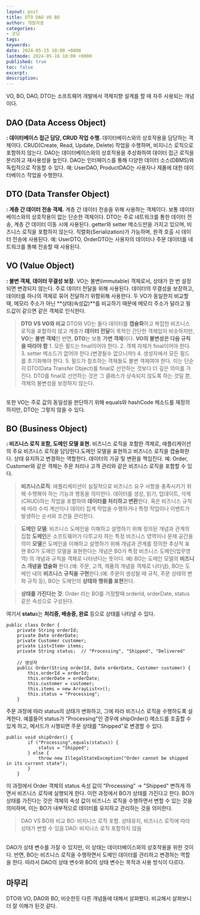 ```yaml
---
layout: post
title: DTO DAO VO BO
author: 개발자씅
categories: 
- 코딩
tags: 
keywords: 
date: 2024-05-15 10:00 +0800
lastmode: 2024-05-16 10:00 +0800
published: true
toc: false
excerpt: 
description: 
---
```

VO, BO, DAO, DTO는 소프트웨어 개발에서 객체지향 설계를 할 때 자주 사용되는 개념이다. 

## DAO (Data Access Object)
**: 데이터베이스 접근 담당, CRUD 작업 수행.**
데이터베이스와의 상호작용을 담당하는 객체이다. CRUD(Create, Read, Update, Delete) 작업을 수행하며, 비지니스 로직으로 포함하지 않는다. DAO는 데이터베이스와의 상호작용을 추상화하여 데이터 접근 로직을 분리하고 재사용성을 높인다. DAO는 인터페이스를 통해 다양한 데이터 소스(DBMS)와 독립적으로 작동할 수 있다.
예: UserDAO, ProductDAO는 사용자나 제품에 대한 데이터베이스 작업을 수행한다.

## DTO (Data Transfer Object)
**: 계층 간 데이터 전송 객체.**
계층 간 데이터 전송을 위해 사용하는 객체이다. 보통 데이터베이스와의 상호작용이 없는 단순한 객체이다. DTO는 주로 네트워크를 통한 데이터 전송, 계층 간 데이터 이동 시에 사용된다. getter와 setter 메소드만을 가지고 있으며, 비즈니스 로직을 포함하지 않는다. 직렬화(Serialization)가 가능하며, 원격 호출 시 데이터 전송에 사용된다.
예: UserDTO, OrderDTO는 사용자의 데이터나 주문 데이터를 네트워크를 통해 전송할 때 사용된다.

## VO (Value Object)
**: 불변 객체, 데이터 무결성 보장.**
VO는 불변(immutable) 객체로서, 상태가 한 번 설정되면 변경되지 않는다. 주로 데이터 전달을 위해 사용된다. 데이터의 무결성을 보장하고, 데이터를 하나의 객체로 묶어 전달하기 위함위해 사용한다. 두 VO가 동일한지 비교할 때, 메모리 주소가 아닌 **상태(속성값)**를 비교하기 때문에 메모리 주소가 달라고 필드값이 같으면 같은 객체로 인식한다.

> **DTO VS VO와 비교**
DTO와 VO는 둘다 데이터를 **캡슐화**하고 복잡한 비즈니스 로직을 포함하지 않고 계층가 **데이터 전달**이 목적인 간단한 객체임이 비슷하지만, **VO**는 **불변 객체**인 반면, **DTO**는 보통 **가변 객체**이다.
**VO의 불변성은 다음 규칙을 따라야 함**
    1. 모든 필드는 final이어야 한다.
    2. 객체 자체가 final이어야 한다.
    3. setter 메소드가 없어야 한다.(변경될수 없으니까!)
    4. 생성자에서 모든 필드를 초기화해야 한다.
    5. 필드가 참조하는 객체들도 불변 객체여야 한다.
이는 단순히 DTO(Data Transfer Object)를 final로 선언하는 것보다 더 깊은 의미를 가진다. DTO를 final로 선언하는 것은 그 클래스가 상속되지 않도록 하는 것일 뿐, 객체의 불변성을 보장하지 않는다. 
<br>
또한 VO는 주로 값의 동일성을 판단하기 위해 equals와 hashCode 메소드를 재정의하지만, DTO는 그렇지 않을 수 있다.


## BO (Business Object)
**: 비즈니스 로직 포함, 도메인 모델 표현.**
비즈니스 로직을 포함한 객체로, 애플리케이션의 주요 비즈니스 로직을 담당한다.도메인 모델을 표현하고 비즈니스 로직을 캡슐화한다. 상태 유지하고 변경하는 역할한다. 데이터의 가공 및 변환을 책임진다.
예: Order, Customer와 같은 객체는 주문 처리나 고객 관리와 같은 비즈니스 로직을 포함할 수 있다.

> **비즈니스로직**: 애플리케이션이 실질적으로 비즈니스 요구 사항을 충족시키기 위해 수행해야 하는 기능과 행동을 의미한다. 데이터를 생성, 읽기, 업데이트, 삭제(CRUD)하는 작업을 포함하여 **데이터를 처리하고 변환**한다. 혹은 비즈니스 규칙에 따라 수치 계산이나 데이터 집계 작업을 수행하거나 특정 작업이나 이벤트가 발생하는 순서와 조건을 관리한다.

> **도메인 모델**: 비즈니스 도메인을 이해하고 설명하기 위해 정의된 개념과 관계의 집합
**도메인**은 소프트웨어가 다루고자 하는 특정 비즈니스 영역이나 문제 공간을 의미
**모델**은 도메인을 이해하고 설명하기 위해 개념과 관계를 정의한 추상적 표현
BO가 도메인 모델을 표현한다는 개념은 BO가 특정 비즈니스 도메인(업무영역) 의 개념과 규칙을 객체로 나타낸다는 뜻이다.
예) BO는 도메인 모델의 **비즈니스 개념을 캡슐화** 한다.(예: 주문, 고객, 제품의 개념을 객체로 나타냄), 
BO는 도메인 내의 **비즈니스 규칙을 구현**한다.(예: 주문이 생성될 때 규칙, 주문 상태의 변화 규칙 등),
BO는 도메인의 **상태와 행위를 표현**한다. 

>**상태를 가진다는 것**: Order 라는 BO를 가정할때 orderId, orderDate, status같은 속성으로 구성된다. 

여기서 **statu**s는 **처리중, 배송중, 완료** 등으로 상태를 나타낼 수 있다.

```
public class Order {
    private String orderId;
    private Date orderDate;
    private Customer customer;
    private List<Item> items;
    private String status;  // "Processing", "Shipped", "Delivered"

    // 생성자
    public Order(String orderId, Date orderDate, Customer customer) {
        this.orderId = orderId;
        this.orderDate = orderDate;
        this.customer = customer;
        this.items = new ArrayList<>();
        this.status = "Processing";
    }
```
주문 과정에 따라 status의 상태가 변화하고, 그에 따라 비즈니스 로직을 수행하도록 설계한다. 예를들어 status가 "Processing"인 경우에 shipOrder() 메소드를 호출할 수 있게 하고, 메서드가 시행되면  주문 상태를 "Shipped"로 변경할 수 있다.
```
public void shipOrder() {
        if ("Processing".equals(status)) {
            status = "Shipped";
        } else {
            throw new IllegalStateException("Order cannot be shipped in its current state");
        }
    }
```
이 과정에서 Order 객체의 status 속성 값이 "Processing" -> "Shipped" 변하게 하면서 비즈니스 로직에 실행되게 한다. 이런 과정에서 BO가 상태를 가진다고 한다. BO가 상태를 가진다는 것은 객체의 속성 값이 비즈니스 로직을 수행하면서 변할 수 있는 것을 의미하며, 이는 BO가 내부적으로 데이터를 유지하고 관리하는 것을 의미한다.

> DAO VS BO와 비교
BO: 비지니스 로직 포함. 상태유지, 비즈니스 로직에 따라 상태가 변할 수 있음
DAO: 비지니스 로직 포함하지 않음
<br>
DAO가 상태 변수를 가질 수 있지만, 이 상태는 데이터베이스와의 상호작용을 위한 것이다. 반면, BO는 비즈니스 로직을 수행하면서 도메인 데이터를 관리하고 변경하는 역할을 한다. 따라서 DAO의 상태 변수와 BO의 상태 변수는 목적과 사용 방식이 다르다.

## 마무리
DTO와 VO, DAO와 BO, 비슷한듯 다른 개념들에 대해서 살펴봤다. 비교해서 살펴보니 더 잘 이해가 된것 같다.